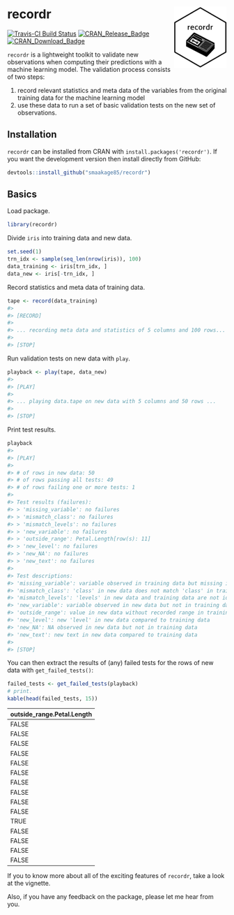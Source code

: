 
<!-- README.md is generated from README.Rmd. Please edit that file -->
recordr <img src="man/figures/logo.png" align="right" height=140/>
==================================================================

[![Travis-CI Build Status](https://travis-ci.org/smaakage85/customsteps.svg?branch=master)](https://travis-ci.org/smaakage85/recordr) [![CRAN\_Release\_Badge](http://www.r-pkg.org/badges/version-ago/modelgrid)](https://CRAN.R-project.org/package=recordr) [![CRAN\_Download\_Badge](http://cranlogs.r-pkg.org/badges/modelgrid)](https://CRAN.R-project.org/package=recordr)

`recordr` is a lightweight toolkit to validate new observations when computing their predictions with a machine learning model. The validation process consists of two steps:

1.  record relevant statistics and meta data of the variables from the original training data for the machine learning model
2.  use these data to run a set of basic validation tests on the new set of observations.

Installation
------------

`recordr` can be installed from CRAN with `install.packages('recordr')`. If you want the development version then install directly from GitHub:

``` r
devtools::install_github("smaakage85/recordr")
```

Basics
------

Load package.

``` r
library(recordr)
```

Divide `iris` into training data and new data.

``` r
set.seed(1)
trn_idx <- sample(seq_len(nrow(iris)), 100)
data_training <- iris[trn_idx, ]
data_new <- iris[-trn_idx, ]
```

Record statistics and meta data of training data.

``` r
tape <- record(data_training)
#> 
#> [RECORD]
#> 
#> ... recording meta data and statistics of 5 columns and 100 rows... 
#> 
#> [STOP]
```

Run validation tests on new data with `play`.

``` r
playback <- play(tape, data_new)
#> 
#> [PLAY]
#> 
#> ... playing data.tape on new data with 5 columns and 50 rows ...
#> 
#> [STOP]
```

Print test results.

``` r
playback
#> 
#> [PLAY]
#> 
#> # of rows in new data: 50
#> # of rows passing all tests: 49
#> # of rows failing one or more tests: 1
#> 
#> Test results (failures):
#> > 'missing_variable': no failures
#> > 'mismatch_class': no failures
#> > 'mismatch_levels': no failures
#> > 'new_variable': no failures
#> > 'outside_range': Petal.Length[row(s): 11]
#> > 'new_level': no failures
#> > 'new_NA': no failures
#> > 'new_text': no failures
#> 
#> Test descriptions:
#> 'missing_variable': variable observed in training data but missing in new data
#> 'mismatch_class': 'class' in new data does not match 'class' in training data
#> 'mismatch_levels': 'levels' in new data and training data are not identical
#> 'new_variable': variable observed in new data but not in training data
#> 'outside_range': value in new data without recorded range in training data
#> 'new_level': new 'level' in new data compared to training data
#> 'new_NA': NA observed in new data but not in training data
#> 'new_text': new text in new data compared to training data
#> 
#> [STOP]
```

You can then extract the results of (any) failed tests for the rows of new data with `get_failed_tests()`:

``` r
failed_tests <- get_failed_tests(playback)
# print.
kable(head(failed_tests, 15))
```

| outside\_range.Petal.Length |
|:----------------------------|
| FALSE                       |
| FALSE                       |
| FALSE                       |
| FALSE                       |
| FALSE                       |
| FALSE                       |
| FALSE                       |
| FALSE                       |
| FALSE                       |
| FALSE                       |
| TRUE                        |
| FALSE                       |
| FALSE                       |
| FALSE                       |
| FALSE                       |

If you to know more about all of the exciting features of `recordr`, take a look at the vignette.

Also, if you have any feedback on the package, please let me hear from you.
